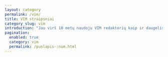 ```yaml
---
layout: category
permalink: /vim/
title: VIM straipsniai
category_slug: vim
introduction: "Jau virš 10 metų naudoju VIM redaktorių kaip ir daugelis mano sutiktų kolegų programuotojų. Redaktorius ant tiek populiarus pasaulyje, kad verta žinoti apie kai kurias šio redaktoriaus savybes ir kaip produktyviau dirbti."
pagination:
  enabled: true
  category: vim
  permalink: /puslapis-:num.html
---
```

